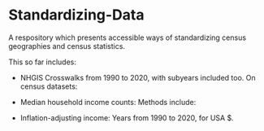 # Standardizing-Data
A respository which presents accessible ways of standardizing census geographies and census statistics.

This so far includes:

- NHGIS Crosswalks from 1990 to 2020, with subyears included too.
  On census datasets:

- Median household income counts:
  Methods include:

- Inflation-adjusting income:
  Years from 1990 to 2020, for USA $.
